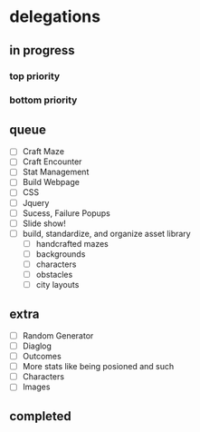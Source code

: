 # delegations

## in progress

### top priority

### bottom priority

## queue

- [ ] Craft Maze
- [ ] Craft Encounter
- [ ] Stat Management
- [ ] Build Webpage
- [ ] CSS
- [ ] Jquery
- [ ] Sucess, Failure Popups
- [ ] Slide show!
- [ ] build, standardize, and organize asset library
	- [ ] handcrafted mazes
	- [ ] backgrounds
	- [ ] characters
	- [ ] obstacles
	- [ ] city layouts

## extra

- [ ] Random Generator
- [ ] Diaglog
- [ ] Outcomes
- [ ] More stats like being posioned and such
- [ ] Characters
- [ ] Images

## completed
